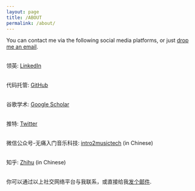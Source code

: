```yaml
---
layout: page
title: /ABOUT
permalink: /about/
---
```


You can contact me via the following social media platforms, or just <a target="_blank" rel="noopener noreferrer" href="mailto:beici.liang@foxmail.com">drop me an email</a>.

<br />领英: <a target="_blank" rel="noopener noreferrer" href="https://www.linkedin.com/in/beiciliang/">LinkedIn</a>

<br />代码托管: <a target="_blank" rel="noopener noreferrer" href="https://github.com/beiciliang">GitHub</a>

<br />谷歌学术: <a target="_blank" rel="noopener noreferrer" href="https://scholar.google.com/citations?hl=en&user=UkcVRtIAAAAJ&view_op=list_works&sortby=pubdate">Google Scholar</a>

<br />推特: <a target="_blank" rel="noopener noreferrer" href="https://twitter.com/BeiciLiang">Twitter</a>

<br />微信公众号-无痛入门音乐科技: <a target="_blank" rel="noopener noreferrer" href="https://mp.weixin.qq.com/mp/homepage?__biz=MzU5MzY3NzI0OA==&hid=1&sn=ed3a383088e132ef1df0e968b36c717d&scene=1&devicetype=iOS11.4.1&version=16070026&lang=zh_CN&nettype=WIFI&ascene=7&session_us=gh_e4d709ed182c&fontScale=100&wx_header=1">intro2musictech</a> (in Chinese)

<br />知乎: <a target="_blank" rel="noopener noreferrer" href="https://www.zhihu.com/people/beiciliang">Zhihu</a> (in Chinese)

<br />你可以通过以上社交网络平台与我联系，或直接给我<a target="_blank" rel="noopener noreferrer" href="mailto:beici.liang@foxmail.com">发个邮件</a>.